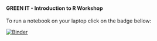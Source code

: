 #### GREEN IT - Introduction to R Workshop

To run a notebook on your laptop click on the badge bellow:

[![Binder](https://mybinder.org/badge_logo.svg)](https://mybinder.org/v2/gh/netbofia/rworkshop-greenit/master)
